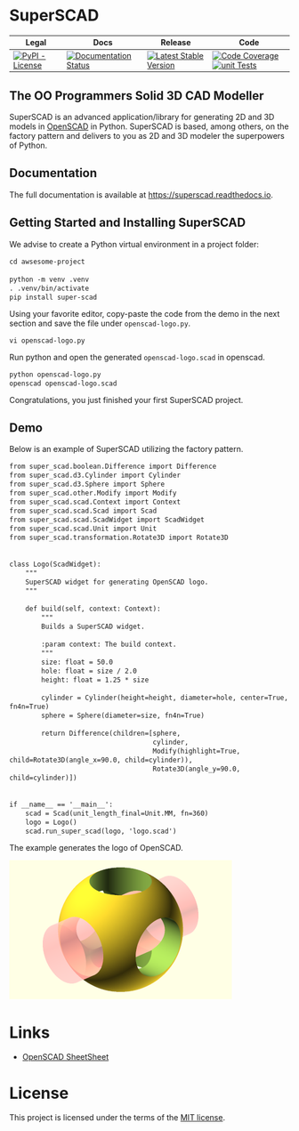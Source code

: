 # SuperSCAD

<table>
<thead>
<tr>
<th>Legal</th>
<th>Docs</th>
<th>Release</th>
<th>Code</th>
</tr>
</thead>
<tbody>
<tr>
<td>
<a href="https://pypi.org/project/Super-SCAD/" target="_blank"><img alt="PyPI - License" src="https://img.shields.io/pypi/l/Super-SCAD"></a>
</td>
<td>
<a href='https://superscad.readthedocs.io/en/latest/?badge=latest'> <img src='https://readthedocs.org/projects/superscad/badge/?version=latest' alt='Documentation Status'/></a>
</td>
<td>
<a href="https://badge.fury.io/py/Super-SCAD" target="_blank"><img src="https://badge.fury.io/py/Super-SCAD.svg" alt="Latest Stable Version"/></a><br/>
</td>
<td>
<a href="https://codecov.io/gh/SuperSCAD/SuperSCAD" target="_blank"><img src="https://codecov.io/gh/SuperSCAD/SuperSCAD/graph/badge.svg?token=7D8V8RRY11" alt="Code Coverage"/></a>
<a href="https://github.com/SuperSCAD/SuperSCAD/actions/workflows/unit.yml"><img src="https://github.com/SuperSCAD/SuperSCAD/actions/workflows/unit.yml/badge.svg" alt="unit Tests"/></a>
</td>
</tr>
</tbody>
</table>

## The OO Programmers Solid 3D CAD Modeller

SuperSCAD is an advanced application/library for generating 2D and 3D models in [OpenSCAD](https://openscad.org) in
Python. SuperSCAD is based, among others, on the factory pattern and delivers to you as 2D and 3D modeler the
superpowers of Python.

## Documentation

The full documentation is available at https://superscad.readthedocs.io.

## Getting Started and Installing SuperSCAD

We advise to create a Python virtual environment in a project folder:

```shell
cd awsesome-project

python -m venv .venv
. .venv/bin/activate
pip install super-scad
```

Using your favorite editor, copy-paste the code from the demo in the next section and save the file under
`openscad-logo.py`.

```shell
vi openscad-logo.py  
```

Run python and open the generated `openscad-logo.scad` in openscad.

```shell
python openscad-logo.py
openscad openscad-logo.scad
```

Congratulations, you just finished your first SuperSCAD project.

## Demo

Below is an example of SuperSCAD utilizing the factory pattern.

```python3
from super_scad.boolean.Difference import Difference
from super_scad.d3.Cylinder import Cylinder
from super_scad.d3.Sphere import Sphere
from super_scad.other.Modify import Modify
from super_scad.scad.Context import Context
from super_scad.scad.Scad import Scad
from super_scad.scad.ScadWidget import ScadWidget
from super_scad.scad.Unit import Unit
from super_scad.transformation.Rotate3D import Rotate3D


class Logo(ScadWidget):
    """
    SuperSCAD widget for generating OpenSCAD logo.
    """

    def build(self, context: Context):
        """
        Builds a SuperSCAD widget.

        :param context: The build context.
        """
        size: float = 50.0
        hole: float = size / 2.0
        height: float = 1.25 * size

        cylinder = Cylinder(height=height, diameter=hole, center=True, fn4n=True)
        sphere = Sphere(diameter=size, fn4n=True)

        return Difference(children=[sphere,
                                    cylinder,
                                    Modify(highlight=True, child=Rotate3D(angle_x=90.0, child=cylinder)),
                                    Rotate3D(angle_y=90.0, child=cylinder)])


if __name__ == '__main__':
    scad = Scad(unit_length_final=Unit.MM, fn=360)
    logo = Logo()
    scad.run_super_scad(logo, 'logo.scad')
```

The example generates the logo of OpenSCAD.

![OpenSCAD Logo](openscad-logo.png)

# Links

* [OpenSCAD SheetSheet](https://openscad.org/cheatsheet/index.html)

# License

This project is licensed under the terms of the [MIT license](LICENSE).
